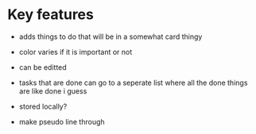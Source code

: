 # Key features

- adds things to do that will be in a somewhat card thingy
- color varies if it is important or not
- can be editted
- tasks that are done can go to a seperate list where all the done things are like done i guess
- stored locally?

- make pseudo line through
